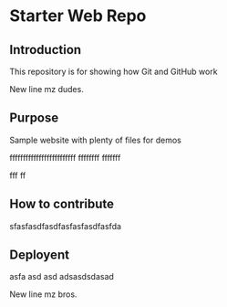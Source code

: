 # Starter Web Repo


## Introduction

This repository is for showing how Git and GitHub work

New line mz dudes.

## Purpose

Sample website with plenty of files for demos

fffffffffffffffffffffffff
ffffffff
fffffff

fff
ff

## How to contribute
sfasfasdfasdfasfasfasdfasfda
## Deployent
asfa
asd
asd
adsasdsdasad


New line mz bros.
